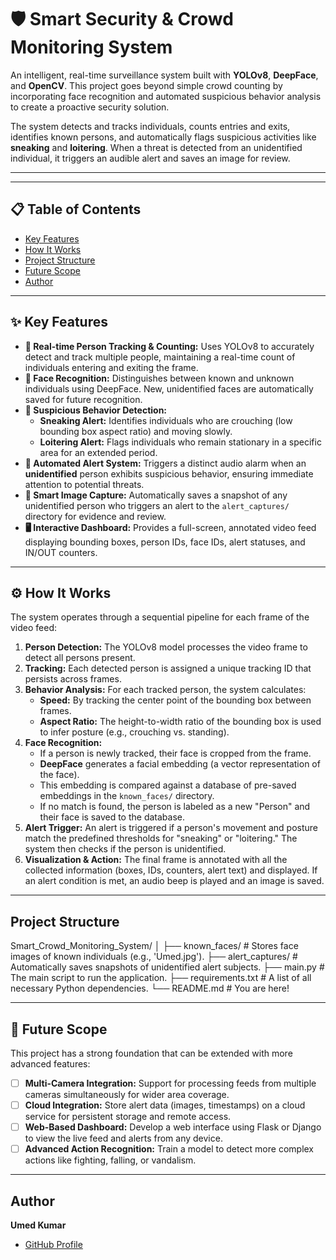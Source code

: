 # 🛡️ Smart Security & Crowd Monitoring System

An intelligent, real-time surveillance system built with **YOLOv8**, **DeepFace**, and **OpenCV**. This project goes beyond simple crowd counting by incorporating face recognition and automated suspicious behavior analysis to create a proactive security solution.

The system detects and tracks individuals, counts entries and exits, identifies known persons, and automatically flags suspicious activities like **sneaking** and **loitering**. When a threat is detected from an unidentified individual, it triggers an audible alert and saves an image for review.

***
***

## 📋 Table of Contents

- [Key Features](#-key-features)
- [How It Works](#-how-it-works)
- [Project Structure](#-project-structure)
- [Future Scope](#-future-scope)
- [Author](#-author)

---

## ✨ Key Features

- **👥 Real-time Person Tracking & Counting:** Uses YOLOv8 to accurately detect and track multiple people, maintaining a real-time count of individuals entering and exiting the frame.
- **🙂 Face Recognition:** Distinguishes between known and unknown individuals using DeepFace. New, unidentified faces are automatically saved for future recognition.
- **🧐 Suspicious Behavior Detection:**
  - **Sneaking Alert:** Identifies individuals who are crouching (low bounding box aspect ratio) and moving slowly.
  - **Loitering Alert:** Flags individuals who remain stationary in a specific area for an extended period.
- **🚨 Automated Alert System:** Triggers a distinct audio alarm when an **unidentified** person exhibits suspicious behavior, ensuring immediate attention to potential threats.
- **📸 Smart Image Capture:** Automatically saves a snapshot of any unidentified person who triggers an alert to the `alert_captures/` directory for evidence and review.
- **🖥️ Interactive Dashboard:** Provides a full-screen, annotated video feed displaying bounding boxes, person IDs, face IDs, alert statuses, and IN/OUT counters.

---

## ⚙️ How It Works

The system operates through a sequential pipeline for each frame of the video feed:

1.  **Person Detection:** The YOLOv8 model processes the video frame to detect all persons present.
2.  **Tracking:** Each detected person is assigned a unique tracking ID that persists across frames.
3.  **Behavior Analysis:** For each tracked person, the system calculates:
    - **Speed:** By tracking the center point of the bounding box between frames.
    - **Aspect Ratio:** The height-to-width ratio of the bounding box is used to infer posture (e.g., crouching vs. standing).
4.  **Face Recognition:**
    - If a person is newly tracked, their face is cropped from the frame.
    - **DeepFace** generates a facial embedding (a vector representation of the face).
    - This embedding is compared against a database of pre-saved embeddings in the `known_faces/` directory.
    - If no match is found, the person is labeled as a new "Person" and their face is saved to the database.
5.  **Alert Trigger:** An alert is triggered if a person's movement and posture match the predefined thresholds for "sneaking" or "loitering." The system then checks if the person is unidentified.
6.  **Visualization & Action:** The final frame is annotated with all the collected information (boxes, IDs, counters, alert text) and displayed. If an alert condition is met, an audio beep is played and an image is saved.

---

## Project Structure

Smart_Crowd_Monitoring_System/
│
├── known_faces/            # Stores face images of known individuals (e.g., 'Umed.jpg').
├── alert_captures/         # Automatically saves snapshots of unidentified alert subjects.
├── main.py                 # The main script to run the application.
├── requirements.txt        # A list of all necessary Python dependencies.
└── README.md               # You are here!

---

## 🔮 Future Scope

This project has a strong foundation that can be extended with more advanced features:

- [ ] **Multi-Camera Integration:** Support for processing feeds from multiple cameras simultaneously for wider area coverage.
- [ ] **Cloud Integration:** Store alert data (images, timestamps) on a cloud service for persistent storage and remote access.
- [ ] **Web-Based Dashboard:** Develop a web interface using Flask or Django to view the live feed and alerts from any device.
- [ ] **Advanced Action Recognition:** Train a model to detect more complex actions like fighting, falling, or vandalism.

---

## Author

**Umed Kumar**

- [GitHub Profile](https://github.com/UmedKumar)
